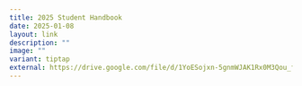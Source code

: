 ```yaml
---
title: 2025 Student Handbook
date: 2025-01-08
layout: link
description: ""
image: ""
variant: tiptap
external: https://drive.google.com/file/d/1YoESojxn-5gnmWJAK1Rx0M3Qou_fZGuR/view?usp=sharing
---
```

